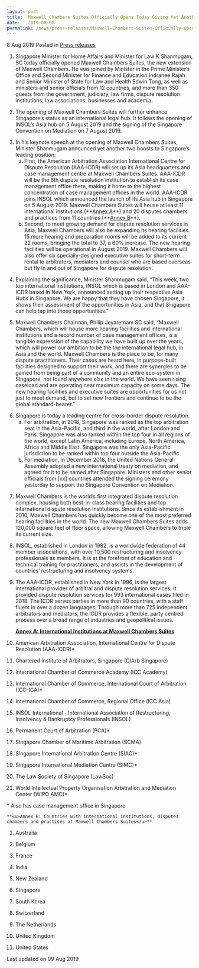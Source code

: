 ```yaml
---
layout: post
title:  Maxwell Chambers Suites Officially Opens Today Giving Yet Another Boost to Singapore’s Legal Hub Position
date:   2019-08-08
permalink: /news/press-releases/Maxwell-Chambers-Suites-Officially-Opens-Today-Giving-Yet-Another-Boost-to-Singapore-Legal-Hub-Position
---
```




8 Aug 2019 Posted in [Press releases](/news/press-releases) 

 1. Singapore Minister for Home Affairs and Minister for Law K Shanmugam, SC today officially opened Maxwell Chambers Suites, the new extension of Maxwell Chambers. He was joined by Minister in the Prime Minister’s Office and Second Minister for Finance and Education Indranee Rajah and Senior Minister of State for Law and Health Edwin Tong, as well as ministers and senior officials from 12 countries, and more than 350 guests from the government, judiciary, law firms, dispute resolution institutions, law associations, businesses and academia.
 
 2. The opening of Maxwell Chambers Suites will further enhance Singapore’s status as an international legal hub. It follows the opening of INSOL’s Asia hub on 5 August 2019 and the signing of the Singapore Convention on Mediation on 7 August 2019.    
 
 <ol start="3">
 <li>In his keynote speech at the opening of Maxwell Chambers Suites, Minister Shanmugam announced yet another two boosts to Singapore’s leading position:
 <ol style="list-style-type: lower-alpha">
 <li>First, the American Arbitration Association International Centre for Dispute Resolution (AAA-ICDR) will set up its Asia headquarters and case management centre at Maxwell Chambers Suites. AAA-ICDR will be the 6th dispute resolution institution to establish its case management office there, making it home to the highest concentration of case management offices in the world. AAA-ICDR joins INSOL which announced the launch of its Asia hub in Singapore on 5 August 2019. Maxwell Chambers Suites will house at least 11 international institutions (**<u>Annex A</u>**) and 20 disputes chambers and practices from 11 countries (**<u>Annex B</u>**).</li>
 <li>Second, to meet growing demand for dispute resolution services in Asia, Maxwell Chambers will also be expanding its hearing facilities. 15 more hearing and preparation rooms will be added to its current 22 rooms, bringing the total to 37, a 60% increase. The new hearing facilities will be operational in August 2019. Maxwell Chambers will also offer six specially-designed executive suites for short-term rental to arbitrators, mediators and counsel who are based overseas but fly in and out of Singapore for dispute resolution.</li>
 </ol>
 </li>
 </ol>
 

 4. Explaining the significance, Minister Shanmugam said, “This week, two top international institutions, INSOL which is based in London and AAA-ICDR based in New York, announced setting up their respective Asia Hubs in Singapore. We are happy that they have chosen Singapore, it shows their assessment of the opportunities in Asia, and that Singapore can help tap into those opportunities.”


 5. Maxwell Chambers Chairman, Philip Jeyaretnam SC said, “Maxwell Chambers, which will house more hearing facilities and international institutions and a record number of case management offices, is a tangible expression of the capability we have built up over the years, which will power our ambition to be the top international legal hub, in Asia and the world. Maxwell Chambers is the place to be, for many dispute practitioners. Their cases are heard here, in purpose-built facilities designed to support their work, and there are synergies to be gained from being part of a community and an entire eco-system in Singapore, not found anywhere else in the world. We have seen rising caseload and are operating near maximum capacity on some days. The new hearing facilities and executive suites are opportunities for us not just to meet demand, but to set new frontiers and continue to be the global standard-bearer.”
 
 <ol start="6">
 <li>Singapore is today a leading centre for cross-border dispute resolution.

 <ol style="list-style-type: lower-alpha">

 <li>For arbitration, in 2018, Singapore was ranked as the top arbitration seat in the Asia-Pacific, and third in the world, after London and Paris. Singapore was also ranked within the top four in all regions of the world, except Latin America, including Europe, North America, Africa and Middle East. Singapore was the only Asia-Pacific jurisdiction to be ranked within top four outside the Asia-Pacific. </li>
 
 <li>For mediation, in December 2018, the United Nations General Assembly adopted a new international treaty on mediation, and agreed for it to be named after Singapore. Ministers and other senior officials from [xx] countries attended the signing ceremony yesterday to support the Singapore Convention on Mediation. </li>
 </ol>
 </li> 
 </ol>

 

 
 7. Maxwell Chambers is the world’s first integrated dispute resolution complex, housing both best-in-class hearing facilities and top international dispute resolution institutions. Since its establishment in 2010, Maxwell Chambers has quickly become one of the most preferred hearing facilities in the world. The new Maxwell Chambers Suites adds 120,000 square feet of floor space, allowing Maxwell Chambers to triple its current size.
 
 8. INSOL, established in London in 1982, is a worldwide federation of 44 member associations, with over 10,500 restructuring and insolvency professionals as members. It is at the forefront of education and technical training for practitioners, and assists in the development of countries’ restructuring and insolvency systems.
 
 9. The AAA-ICDR, established in New York in 1996, is the largest international provider of arbitral and dispute resolution services. It provided dispute resolution services for 993 international cases filed in 2018. The ICDR serves parties in more than 90 countries, with a staff fluent in over a dozen languages. Through more than 725 independent arbitrators and mediators, the ICDR provides a flexible, party centred process over a broad range of industries and geopolitical issues. 
    
    **<u>Annex A: International Institutions at Maxwell Chambers Suites</u>** 

 1. American Arbitration Association, International Centre for Dispute Resolution (AAA-ICDR)*
 
 2. Chartered Institute of Arbitrators, Singapore (CIArb Singapore)
 
 3. International Chamber of Commerce Academy (ICC Academy)
 
 4. International Chamber of Commerce, International Court of Arbitration (ICC-ICA)*
 
 5. International Chamber of Commerce, Regional Office (ICC Asia)
 
 6. INSOL International - International Association of Restructuring, Insolvency & Bankruptcy Professionals (INSOL)
 
 7. Permanent Court of Arbitration (PCA)*
 
 8. Singapore Chamber of Maritime Arbitration (SCMA)
 
 9. Singapore International Arbitration Centre (SIAC)*
 
10. Singapore International Mediation Centre (SIMC)*
 
11. The Law Society of Singapore (LawSoc)
 
12. World Intellectual Property Organisation Arbitration and Mediation Center (WIPO AMC)*
                            
&#42; Also has case management office in Singapore
    
    **<u>Annex B: Countries with international institutions, disputes chambers and practices at Maxwell Chambers Suites</u>**
    
    
 1. Australia
 
 2. Belgium
 
 3. France
 
 4. India
 
 5. New Zealand
 
 6. Singapore
 
 7. South Korea
 
 8. Switzerland
 
 9. The Netherlands
 
10. United Kingdom
 
11. United States


<p class="right-side-updated">Last updated on 09 Aug 2019</p> 


     

